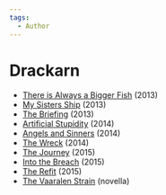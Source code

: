 ```yaml
---
tags:
  - Author
---
```


# Drackarn

- [There is Always a Bigger Fish](./thereisalwaysabiggerfish.md) (2013)
- [My Sisters Ship](./mysistersship.md) (2013)
- [The Briefing](./thebriefing.md) (2013)
- [Artificial Stupidity](./artificialstupidity.md) (2014)
- [Angels and Sinners](./angelsandsinners.md) (2014)
- [The Wreck](./thewreck.md) (2014)
- [The Journey](./thejourney.md) (2015)
- [Into the Breach](./intothebreach.md) (2015)
- [The Refit](./therefit.md) (2015)
- [The Vaaralen Strain](./Vaaralen%20Strain.pdf) (novella)